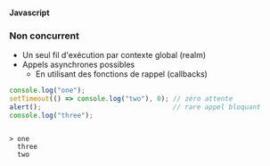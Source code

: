 #### Javascript
### Non concurrent
* Un seul fil d'exécution par contexte global (realm)
* Appels asynchrones possibles
  * En utilisant des fonctions de rappel (callbacks)

```javascript fix
console.log("one");
setTimeout(() => console.log("two"), 0); // zéro attente
alert();                                 // rare appel bloquant
console.log("three");
```

<pre class="fragment"><code data-trim class="fix">
> one
  three
  two
</code></pre>



